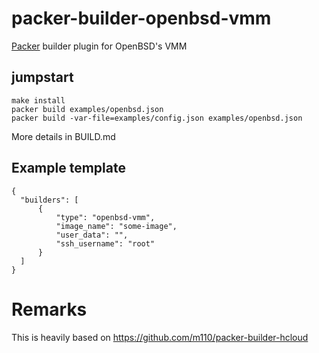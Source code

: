 # packer-builder-openbsd-vmm
[Packer](https://packer.io/) builder plugin for OpenBSD's VMM

## jumpstart
```
make install
packer build examples/openbsd.json
packer build -var-file=examples/config.json examples/openbsd.json
```
More details in BUILD.md

## Example template

```
{
  "builders": [
      {
          "type": "openbsd-vmm",
          "image_name": "some-image",
          "user_data": "",
          "ssh_username": "root"
      }
  ]
}
```

# Remarks
This is heavily based on https://github.com/m110/packer-builder-hcloud
